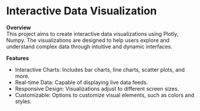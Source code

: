 # Interactive Data Visualization
**Overview** <br/>
This project aims to create interactive data visualizations using  Plotly, Numpy. The visualizations are designed to help users explore and understand complex data through intuitive and dynamic interfaces.

**Features**
* Interactive Charts: Includes bar charts, line charts, scatter plots, and more.
* Real-time Data: Capable of displaying live data feeds.
* Responsive Design: Visualizations adjust to different screen sizes.
* Customizable: Options to customize visual elements, such as colors and styles.
